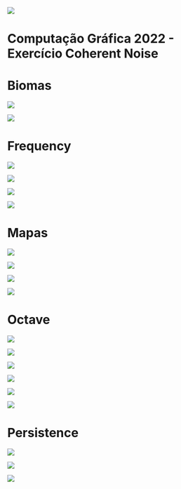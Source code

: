 ![](https://upload.wikimedia.org/wikipedia/pt/9/91/Lp_logo_unisinos.png)
# Computação Gráfica 2022 - Exercício Coherent Noise

# Biomas
![](bioma_marte.bmp)

![](bioma_planicie.bmp)

# Frequency

![](frequency_12.bmp)

![](frequency_8.bmp)

![](frequency_4.bmp)

![](frequency_2.bmp)

# Mapas
![](mapa1.bmp)

![](mapa2.bmp)

![](mapa3.bmp)

![](mapa4.bmp)

# Octave
![](octave_1.bmp)

![](octave_2.bmp)

![](octave_3.bmp)

![](octave_4.bmp)

![](octave_5.bmp)

![](octave_6.bmp)

# Persistence
![](persistence_0_6.bmp)

![](persistence_0_7.bmp)

![](persistence_0_9.bmp)
